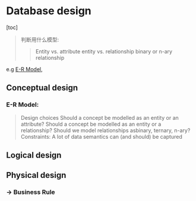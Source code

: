 # Database design

\[toc\]

> 判断用什么模型:
>
> > Entity vs. attribute entity vs. relationship binary or n-ary relationship

e.g [E-R Model](e-r_model.md),

## Conceptual design

### E-R Model:

> Design choices Should a concept be modelled as an entity or an attribute? Should a concept be modelled as an entity or a relationship? Should we model relationships asbinary, ternary, n-ary? Constraints: A lot of data semantics can \(and should\) be captured

## Logical design

## Physical design

### -&gt; Business Rule

